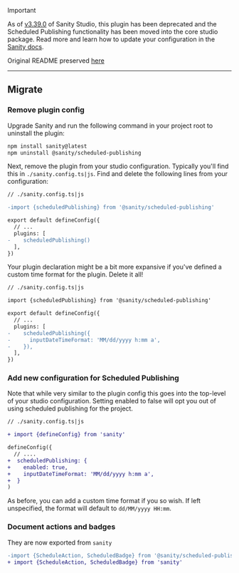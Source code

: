> [!IMPORTANT]
> As of [v3.39.0](https://www.sanity.io/changelog/e6013ee5-8214-4e03-9593-f7b19124b8a3) of Sanity Studio, this plugin has been deprecated and the Scheduled Publishing functionality has been moved into the core studio package.
> Read more and learn how to update your configuration in the [Sanity docs](https://www.sanity.io/docs/scheduled-publishing).
>
> Original README preserved [here](./PLUGIN_README.md) 

---


## Migrate

### Remove plugin config

Upgrade Sanity and run the following command in your project root to uninstall the plugin:

```sh
npm install sanity@latest
npm uninstall @sanity/scheduled-publishing
```

Next, remove the plugin from your studio configuration. Typically you'll find this in `./sanity.config.ts|js`. Find and delete the following lines from your configuration:

```diff
// ./sanity.config.ts|js

-import {scheduledPublishing} from '@sanity/scheduled-publishing'

export default defineConfig({
  // ...
  plugins: [
-    scheduledPublishing()
  ],
})
```

Your plugin declaration might be a bit more expansive if you've defined a custom time format for the plugin. Delete it all!

```diff
// ./sanity.config.ts|js

import {scheduledPublishing} from '@sanity/scheduled-publishing'

export default defineConfig({
  // ...
  plugins: [
-    scheduledPublishing({
-      inputDateTimeFormat: 'MM/dd/yyyy h:mm a',
-    }),
  ],
})
```

### Add new configuration for Scheduled Publishing

Note that while very similar to the plugin config this goes into the top-level of your studio configuration. Setting enabled to false will opt you out of using scheduled publishing for the project.

```diff
// ./sanity.config.ts|js

+ import {defineConfig} from 'sanity'

defineConfig({
  // ....
+  scheduledPublishing: {
+    enabled: true,
+    inputDateTimeFormat: 'MM/dd/yyyy h:mm a',
+  }
)
```

As before, you can add a custom time format if you so wish. If left unspecified, the format will default to `dd/MM/yyyy HH:mm`.

### Document actions and badges

They are now exported from `sanity`

```diff
-import {ScheduleAction, ScheduledBadge} from '@sanity/scheduled-publishing'
+ import {ScheduleAction, ScheduledBadge} from 'sanity'


```
